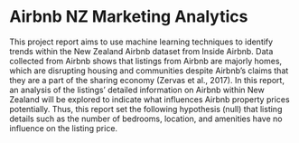 # Airbnb NZ Marketing Analytics

This project report aims to use machine learning techniques to identify trends within the New Zealand Airbnb dataset from Inside Airbnb. Data collected from Airbnb shows that listings from Airbnb are majorly homes, which are disrupting housing and communities despite Airbnb’s claims that they are a part of the sharing economy (Zervas et al., 2017). In this report, an analysis of the listings’ detailed information on Airbnb within New Zealand will be explored to indicate what influences Airbnb property prices potentially. Thus, this report set the following hypothesis (null) that listing details such as the number of bedrooms, location, and amenities have no influence on the listing price. 

